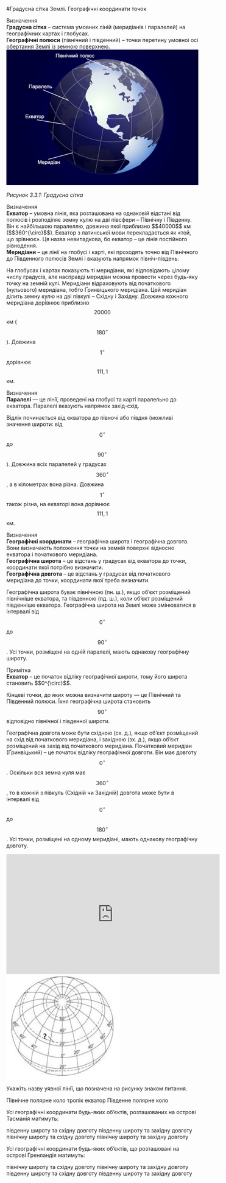 #Градусна сітка Землі. Географічні координати точок

<div class="eoz-wrap">
<span class="eoz">Визначення</span>
<div class="eoz-text">
<b>Градусна сiтка</b> – система умовних лiнiй (меридiанiв i паралелей) на географiчних картах i глобусах.<br/>
<b>Географiчнi полюси</b> (пiвнiчний i пiвденний) – точки перетину умовної осi обертання Землi iз земною поверхнею.
</div>
</div>

<div class="center">
<img src="earth11.jpg" width="600" class="center"/>
<p><i>Рисунок 3.3.1: Градусна сітка</i></p>
</div>

<div class="eoz-wrap">
<span class="eoz">Визначення</span>
<div class="eoz-text">
<b>Екватор</b> – умовна лiнiя, яка розташована на однаковiй вiдстанi вiд полюсiв i розподiляє земну кулю на двi пiвсфери – Пiвнiчну i Пiвденну. Вiн є найбiльшою паралеллю, довжина якої приблизно $$40000$$ км ($$360^{\circ}$$). Екватор з латинської мови перекладається як «той, що зрiвнює». Ця назва невипадкова, бо екватор – це лiнiя постiйного рiвнодення.<br/>
<b>Меридiани</b> – це лiнiї на глобусi i картi, якi проходять точно вiд Пiвнiчного до Пiвденного полюсiв Землi i вказують напрямок пiвнiч-пiвдень.
</div>
</div>


На глобусах і картах показують ті меридіани, які відповідають цілому числу градусів, але насправді меридіан можна провести через будь-яку точку на земній кулі. Меридіани відраховують від початкового (нульового) меридіана, тобто Ґринвіцького меридіана. Цей меридіан ділить земну кулю на дві півкулі – Східну і Західну. Довжина кожного меридіана дорівнює приблизно
$$20 000$$ км ($$180^{\circ}$$). Довжина $$1^{\circ}$$ дорівнює $$111,1$$ км.

<div class="eoz-wrap">
<span class="eoz">Визначення</span>
<div class="eoz-text">
<b>Паралелi</b> — це лiнiї, проведенi на глобусi та картi паралельно до екватора. Паралелi вказують напрямок захiд-схiд.
</div>
</div>

Відлік починається від екватора до півночі або півдня (можливі значення
широти: від $$0^{\circ}$$ до $$90^{\circ}$$). Довжина всіх паралелей у
градусах $$360^{\circ}$$, а в кілометрах вона різна. Довжина $$1^{\circ}$$
також різна, на екваторі вона дорівнює $$111,1$$ км.

<div class="eoz-wrap">
<span class="eoz">Визначення</span>
<div class="eoz-text">
<b>Географiчнi координати</b> – географiчна широта i географiчна довгота. Вони визначають положення точки на земнiй поверхнi вiдносно екватора i початкового меридiана.<br/>
<b>Географiчна широта</b> – це вiдстань у градусах вiд екватора до точки, координати якої потрiбно визначити.<br/>
<b>Географiчна довгота</b> – це вiдстань у градусах вiд початкового меридiана до точки, координати якої треба визначити.
</div>
</div>

Географічна широта буває північною (пн. ш.), якщо об’єкт розміщений
північніше екватора, та південною (пд. ш.), коли об’єкт розміщений
південніше екватора. Географічна широта на Землі може змінюватися в
інтервалі від $$0^{\circ}$$ до $$90^{\circ}$$. Усі точки, розміщені на одній
паралелі, мають однакову географічну широту.

<div class="ebio-wrap">
<span class="ebio">Примітка</span>
<div class="ebio-text">
<b>Екватор</b> – це початок відліку географічної широти, тому його широта становить $$0^{\circ}$$.
</div>
</div>

Кінцеві точки, до яких можна визначити широту — це Північний та Південний полюси. Їхня географічна широта становить $$90^{\circ}$$ відповідно північної і південної широти.

Географічна довгота може бути східною (сх. д.), якщо об’єкт розміщений на схід від початкового меридіана, і західною (зх. д.), якщо об’єкт розміщений на захід від початкового меридіана. Початковий меридіан (Ґринвіцький) – це початок відліку географічної довготи. Він має довготу
$$0^{\circ}$$. Оскільки вся земна куля має $$360^{\circ}$$, то в кожній з півкуль (Східній чи Західній) довгота може бути в інтервалі від $$0^{\circ}$$ до $$180^{\circ}$$. Усі точки, розміщені на одному меридіані, мають однакову географічну довготу.

<div class="fluidMedia">
<iframe align="center" width="560" height="315" src="https://www.youtube.com/embed/r7B4EX7kFgo" frameborder="0" allowfullscreen></iframe>
</div>
<div class="popup">
</div>

<img width="300" src="g1_w2_s2_q3.png">
<quiz correctLabel="correct" incorrectLabel="incorrect" checkLabel="check"> 
    <question text="">
        <p>Укажіть назву уявної лінії, що позначена на рисунку знаком питання.</p>
        <answer>Північне полярне коло</answer>
        <answer correct>тропік</answer>
        <answer>екватор</answer>
        <answer>Південне полярне коло</answer>
    </question>
    <question text="">
        <p>Усі географічні координати будь-яких об’єктів, розташованих на острові Тасманія матимуть:</p>
        <answer correct>південну широту та східну довготу</answer>
        <answer>південну широту та західну довготу</answer>
        <answer>північну широту та східну довготу</answer>
        <answer>північну широту та західну довготу</answer>
    </question>
        <question text="">
        <p>Усі географічні координати будь-яких об’єктів, що розташовані на острові Гренландія матимуть:</p>
        <answer>північну широту та східну довготу</answer>
        <answer correct>північну широту та західну довготу</answer>
        <answer>південну широту та східну довготу</answer>
        <answer>південну широту та західну довготу</answer>
    </question>
</quiz>
